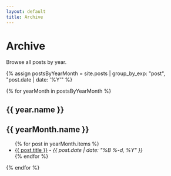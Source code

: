 ```yaml
---
layout: default
title: Archive
---
```


# Archive

Browse all posts by year.

{% assign postsByYearMonth = site.posts | group_by_exp: "post", "post.date | date: '%Y'" %}

{% for yearMonth in postsByYearMonth %}
  <h2>{{ year.name }}</h2>

  <h2>{{ yearMonth.name }}</h2>
  <ul>
    {% for post in yearMonth.items %}
      <li><a href="{{ site.baseurl }}{{ post.url }}">{{ post.title }}</a> - <i>{{ post.date | date: "%B %-d, %Y" }}</i></li>
    {% endfor %}
  </ul>
{% endfor %}
